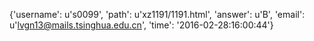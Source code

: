 {'username': u's0099', 'path': u'xz1191/1191.html', 'answer': u'B', 'email': u'lvgn13@mails.tsinghua.edu.cn', 'time': '2016-02-28:16:00:44'}